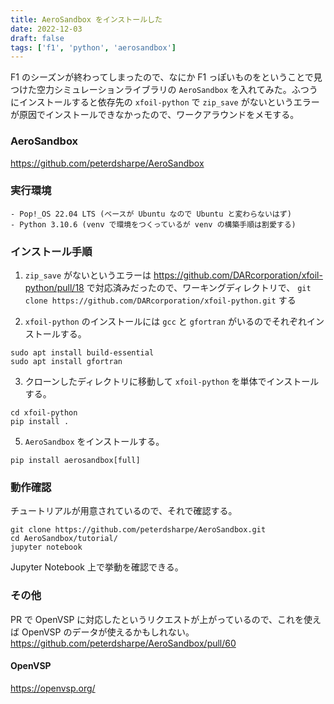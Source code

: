 ```yaml
---
title: AeroSandbox をインストールした
date: 2022-12-03
draft: false
tags: ['f1', 'python', 'aerosandbox']
---
```


F1 のシーズンが終わってしまったので、なにか F1 っぽいものをということで見つけた空力シミュレーションライブラリの `AeroSandbox` を入れてみた。ふつうにインストールすると依存先の `xfoil-python` で `zip_save` がないというエラーが原因でインストールできなかったので、ワークアラウンドをメモする。

### AeroSandbox

https://github.com/peterdsharpe/AeroSandbox


### 実行環境

```
- Pop!_OS 22.04 LTS (ベースが Ubuntu なので Ubuntu と変わらないはず)
- Python 3.10.6 (venv で環境をつくっているが venv の構築手順は割愛する)
```

### インストール手順

1. `zip_save` がないというエラーは https://github.com/DARcorporation/xfoil-python/pull/18 で対応済みだったので、ワーキングディレクトリで、 `git clone https://github.com/DARcorporation/xfoil-python.git` する

2. `xfoil-python` のインストールには `gcc` と `gfortran` がいるのでそれぞれインストールする。

```
sudo apt install build-essential
sudo apt install gfortran
```
3. クローンしたディレクトリに移動して `xfoil-python` を単体でインストールする。

```
cd xfoil-python
pip install .
```

5. `AeroSandbox` をインストールする。

```
pip install aerosandbox[full]
```

### 動作確認

チュートリアルが用意されているので、それで確認する。
```
git clone https://github.com/peterdsharpe/AeroSandbox.git
cd AeroSandbox/tutorial/
jupyter notebook
```
Jupyter Notebook 上で挙動を確認できる。


### その他
PR で OpenVSP に対応したというリクエストが上がっているので、これを使えば OpenVSP のデータが使えるかもしれない。
https://github.com/peterdsharpe/AeroSandbox/pull/60

#### OpenVSP
https://openvsp.org/

